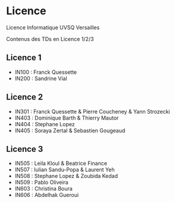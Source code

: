 # Licence
Licence Informatique UVSQ Versailles

Contenus des TDs en Licence 1/2/3 

## Licence 1
+ IN100 : Franck Quessette
+ IN200 : Sandrine Vial

## Licence 2
+ IN301 : Franck Quessette & Pierre Coucheney & Yann Strozecki
+ IN403 : Dominique Barth & Thierry Mautor
+ IN404 : Stephane Lopez
+ IN405 : Soraya Zertal & Sebastien Gougeaud

## Licence 3
+ IN505 : Leila Kloul & Beatrice Finance
+ IN507 : Iulian Sandu-Popa & Laurent Yeh
+ IN508 : Stephane Lopez & Zoubida Kedad
+ IN509 : Pablo Oliveira 
+ IN603 : Christina Boura
+ IN606 : Abdelhak Gueroui

